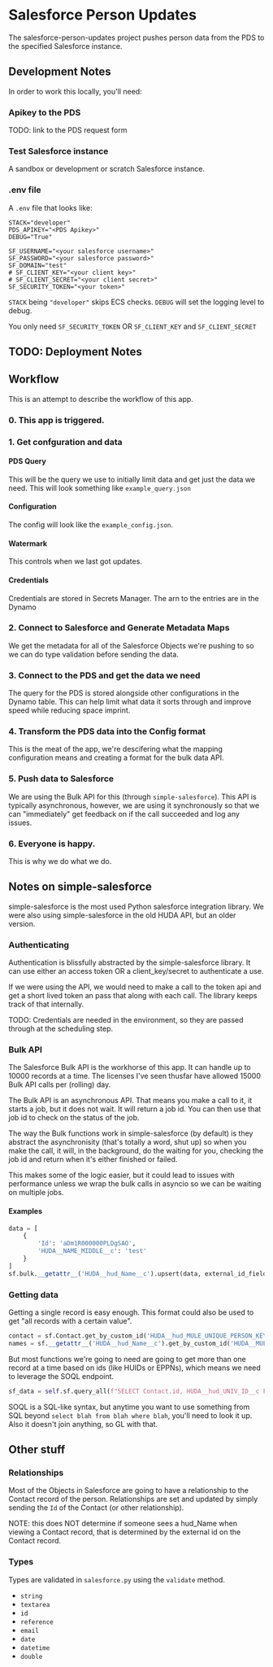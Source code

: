 # Salesforce Person Updates

The salesforce-person-updates project pushes person data from the PDS to the specified Salesforce instance. 


## Development Notes

In order to work this locally, you'll need: 

### Apikey to the PDS

TODO: link to the PDS request form

### Test Salesforce instance

A sandbox or development or scratch Salesforce instance.

### .env file

A `.env` file that looks like:
```
STACK="developer"
PDS_APIKEY="<PDS Apikey>"
DEBUG="True"

SF_USERNAME="<your salesforce username>"
SF_PASSWORD="<your salesforce password>"
SF_DOMAIN="test"
# SF_CLIENT_KEY="<your client key>"
# SF_CLIENT_SECRET="<your client secret>"
SF_SECURITY_TOKEN="<your token>"
```

`STACK` being `"developer"` skips ECS checks.
`DEBUG` will set the logging level to debug. 

You only need `SF_SECURITY_TOKEN` OR `SF_CLIENT_KEY` and `SF_CLIENT_SECRET`

## TODO: Deployment Notes



## Workflow

This is an attempt to describe the workflow of this app. 

### 0. This app is triggered. 

### 1. Get confguration and data

#### PDS Query

This will be the query we use to initially limit data and get just the data we need. This will look something like `example_query.json`

#### Configuration

The config will look like the `example_config.json`.

#### Watermark

This controls when we last got updates. 

#### Credentials

Credentials are stored in Secrets Manager. The arn to the entries are in the Dynamo

### 2. Connect to Salesforce and Generate Metadata Maps

We get the metadata for all of the Salesforce Objects we're pushing to so we can do type validation before sending the data. 

### 3. Connect to the PDS and get the data we need

The query for the PDS is stored alongside other configurations in the Dynamo table. This can help limit what data it sorts through and improve speed while reducing space imprint.

### 4. Transform the PDS data into the Config format

This is the meat of the app, we're descifering what the mapping configuration means and creating a format for the bulk data API. 

### 5. Push data to Salesforce

We are using the Bulk API for this (through `simple-salesforce`). This API is typically asynchronous, however, we are using it synchronously so that we can "immediately" get feedback on if the call succeeded and log any issues. 

### 6. Everyone is happy. 

This is why we do what we do.



## Notes on simple-salesforce

simple-salesforce is the most used Python salesforce integration library. We were also using simple-salesforce in the old HUDA API, but an older version. 

### Authenticating

Authentication is blissfully abstracted by the simple-salesforce library. It can use either an access token OR a client_key/secret to authenticate a use. 

If we were using the API, we would need to make a call to the token api and get a short lived token an pass that along with each call. The library keeps track of that internally. 

TODO: Credentials are needed in the environment, so they are passed through at the scheduling step. 

### Bulk API

The Salesforce Bulk API is the workhorse of this app. It can handle up to 10000 records at a time. The licenses I've seen thusfar have allowed 15000 Bulk API calls per (rolling) day. 

The Bulk API is an asynchronous API. That means you make a call to it, it starts a job, but it does not wait. It will return a job id. You can then use that job id to check on the status of the job. 

The way the Bulk functions work in simple-salesforce (by default) is they abstract the asynchronisity (that's totally a word, shut up) so when you make the call, it will, in the background, do the waiting for you, checking the job id and return when it's either finished or failed. 

This makes some of the logic easier, but it could lead to issues with performance unless we wrap the bulk calls in asyncio so we can be waiting on multiple jobs. 

#### Examples

```py
data = [
    {
        'Id': 'aDm1R000000PLDgSAO',
        'HUDA__NAME_MIDDLE__c': 'test'
    }
]
sf.bulk.__getattr__('HUDA__hud_Name__c').upsert(data, external_id_field='Id')
```

### Getting data

Getting a single record is easy enough. This format could also be used to get "all records with a certain value". 
```py
contact = sf.Contact.get_by_custom_id('HUDA__hud_MULE_UNIQUE_PERSON_KEY__c', '88f5b068222b1f0c')
names = sf.__getattr__('HUDA__hud_Name__c').get_by_custom_id('HUDA__MULE_UNIQUE_PERSON_KEY__c', '88f5b068222b1f0c')
```

But most functions we're going to need are going to get more than one record at a time based on ids (like HUIDs or EPPNs), which means we need to leverage the SOQL endpoint. 
```py
sf_data = self.sf.query_all(f"SELECT Contact.id, HUDA__hud_UNIV_ID__c FROM Contact WHERE HUDA__hud_UNIV_ID__c IN('80719647')")
```
SOQL is a SQL-like syntax, but anytime you want to use something from SQL beyond `select blah from blah where blah`, you'll need to look it up. Also it doesn't join anything, so GL with that. 

## Other stuff

### Relationships

Most of the Objects in Salesforce are going to have a relationship to the Contact record of the person. Relationships are set and updated by simply sending the `Id` of the Contact (or other relationship). 

NOTE: this does NOT determine if someone sees a hud_Name when viewing a Contact record, that is determined by the external id on the Contact record. 

### Types

Types are validated in `salesforce.py` using the `validate` method.

 - `string`
 - `textarea`
 - `id`
 - `reference`
 - `email`
 - `date`
 - `datetime`
 - `double`